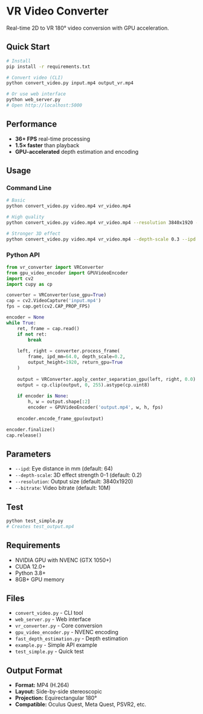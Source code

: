# VR Video Converter

Real-time 2D to VR 180° video conversion with GPU acceleration.

## Quick Start

```bash
# Install
pip install -r requirements.txt

# Convert video (CLI)
python convert_video.py input.mp4 output_vr.mp4

# Or use web interface
python web_server.py
# Open http://localhost:5000
```

## Performance

- **36+ FPS** real-time processing
- **1.5× faster** than playback
- **GPU-accelerated** depth estimation and encoding

## Usage

### Command Line

```bash
# Basic
python convert_video.py video.mp4 vr_video.mp4

# High quality
python convert_video.py video.mp4 vr_video.mp4 --resolution 3840x1920 --bitrate 20M

# Stronger 3D effect
python convert_video.py video.mp4 vr_video.mp4 --depth-scale 0.3 --ipd 70
```

### Python API

```python
from vr_converter import VRConverter
from gpu_video_encoder import GPUVideoEncoder
import cv2
import cupy as cp

converter = VRConverter(use_gpu=True)
cap = cv2.VideoCapture('input.mp4')
fps = cap.get(cv2.CAP_PROP_FPS)

encoder = None
while True:
    ret, frame = cap.read()
    if not ret:
        break
    
    left, right = converter.process_frame(
        frame, ipd_mm=64.0, depth_scale=0.2,
        output_height=1920, return_gpu=True
    )
    
    output = VRConverter.apply_center_separation_gpu(left, right, 0.0)
    output = cp.clip(output, 0, 255).astype(cp.uint8)
    
    if encoder is None:
        h, w = output.shape[:2]
        encoder = GPUVideoEncoder('output.mp4', w, h, fps)
    
    encoder.encode_frame_gpu(output)

encoder.finalize()
cap.release()
```

## Parameters

- `--ipd`: Eye distance in mm (default: 64)
- `--depth-scale`: 3D effect strength 0-1 (default: 0.2)
- `--resolution`: Output size (default: 3840x1920)
- `--bitrate`: Video bitrate (default: 10M)

## Test

```bash
python test_simple.py
# Creates test_output.mp4
```

## Requirements

- NVIDIA GPU with NVENC (GTX 1050+)
- CUDA 12.0+
- Python 3.8+
- 8GB+ GPU memory

## Files

- `convert_video.py` - CLI tool
- `web_server.py` - Web interface
- `vr_converter.py` - Core conversion
- `gpu_video_encoder.py` - NVENC encoding
- `fast_depth_estimation.py` - Depth estimation
- `example.py` - Simple API example
- `test_simple.py` - Quick test

## Output Format

- **Format:** MP4 (H.264)
- **Layout:** Side-by-side stereoscopic
- **Projection:** Equirectangular 180°
- **Compatible:** Oculus Quest, Meta Quest, PSVR2, etc.
